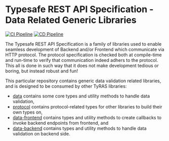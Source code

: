 # Typesafe REST API Specification - Data Related Generic Libraries

[![CI Pipeline](https://github.com/ty-ras/data/actions/workflows/ci.yml/badge.svg)](https://github.com/ty-ras/data/actions/workflows/ci.yml)
[![CD Pipeline](https://github.com/ty-ras/data/actions/workflows/cd.yml/badge.svg)](https://github.com/ty-ras/data/actions/workflows/cd.yml)

The Typesafe REST API Specification is a family of libraries used to enable seamless development of Backend and/or Frontend which communicate via HTTP protocol.
The protocol specification is checked both at compile-time and run-time to verify that communication indeed adhers to the protocol.
This all is done in such way that it does not make development tedious or boring, but instead robust and fun!

This particular repository contains generic data validation related libraries, and is designed to be consumed by other TyRAS libraries:
- [data](./code/data) contains some core types and utility methods to handle data validation,
- [protocol](./code/protocol) contains protocol-related types for other libraries to build their own types on,
- [data-frontend](./code/data-frontend) contains types and utility methods to create callbacks to invoke backend endpoints from frontend, and
- [data-backend](./code/data-backend) contains types and utility methods to handle data validation on backend side.
